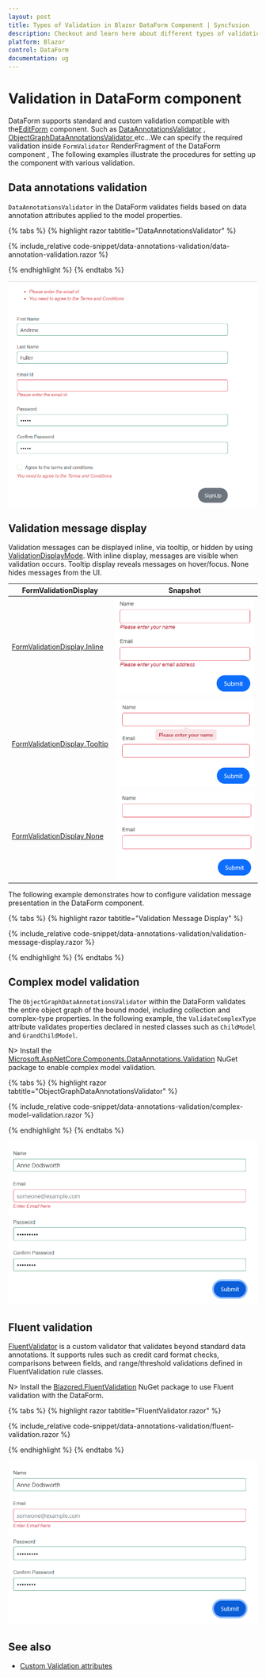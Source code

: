 ```yaml
---
layout: post
title: Types of Validation in Blazor DataForm Component | Syncfusion
description: Checkout and learn here about different types of validation that can be used in Blazor DataForm component.
platform: Blazor
control: DataForm
documentation: ug
---
```


# Validation in DataForm component

DataForm supports standard and custom validation compatible with the[EditForm](https://learn.microsoft.com/en-us/dotnet/api/microsoft.aspnetcore.components.forms.editform?view=aspnetcore-7.0) component. Such as [DataAnnotationsValidator](https://learn.microsoft.com/en-us/dotnet/api/microsoft.aspnetcore.components.forms.dataannotationsvalidator?view=aspnetcore-7.0) , [ObjectGraphDataAnnotationsValidator ](https://learn.microsoft.com/en-us/aspnet/core/blazor/forms/validation?view=aspnetcore-8.0#nested-models-collection-types-and-complex-types) etc...We can specify the required validation inside `FormValidator` RenderFragment of the DataForm component , The following examples illustrate the procedures for setting up the component with various validation.

## Data annotations validation

`DataAnnotationsValidator` in the DataForm validates fields based on data annotation attributes applied to the model properties.

{% tabs %}
{% highlight razor tabtitle="DataAnnotationsValidator"  %}

{% include_relative code-snippet/data-annotations-validation/data-annotation-validation.razor %}

{% endhighlight %}
{% endtabs %}

![Blazor DataForm showing validation errors using DataAnnotationsValidator](images/blazor_dataform_dataannotationsvalidator.png)

## Validation message display

Validation messages can be displayed inline, via tooltip, or hidden by using [ValidationDisplayMode](https://help.syncfusion.com/cr/blazor/Syncfusion.Blazor.DataForm.SfDataForm.html#Syncfusion_Blazor_DataForm_SfDataForm_ValidationDisplayMode). With inline display, messages are visible when validation occurs. Tooltip display reveals messages on hover/focus. None hides messages from the UI.

| FormValidationDisplay | Snapshot |
| ------------ | ----------------------- |
|[FormValidationDisplay.Inline](https://help.syncfusion.com/cr/blazor/Syncfusion.Blazor.DataForm.FormValidationDisplay.html#Syncfusion_Blazor_DataForm_FormValidationDisplay_Inline)|![Blazor DataForm with inline validation messages beneath fields](images/blazor_dataform_validation_display_inline.png)|
|[FormValidationDisplay.Tooltip](https://help.syncfusion.com/cr/blazor/Syncfusion.Blazor.DataForm.FormValidationDisplay.html#Syncfusion_Blazor_DataForm_FormValidationDisplay_Tooltip)|![Blazor DataForm displaying validation messages in tooltips](images/blazor_dataform_validation_display_tooltip.png)|
|[FormValidationDisplay.None](https://help.syncfusion.com/cr/blazor/Syncfusion.Blazor.DataForm.FormValidationDisplay.html#Syncfusion_Blazor_DataForm_FormValidationDisplay_None)|![Blazor DataForm with validation messages hidden](images/blazor_dataform_validation_display_none.png)|

The following example demonstrates how to configure validation message presentation in the DataForm component.

{% tabs %}
{% highlight razor tabtitle="Validation Message Display"  %}

{% include_relative code-snippet/data-annotations-validation/validation-message-display.razor %}

{% endhighlight %}
{% endtabs %}

## Complex model validation 

The `ObjectGraphDataAnnotationsValidator` within the DataForm validates the entire object graph of the bound model, including collection and complex-type properties. In the following example, the `ValidateComplexType` attribute validates properties declared in nested classes such as `ChildModel` and `GrandChildModel`.

N> Install the [Microsoft.AspNetCore.Components.DataAnnotations.Validation](https://www.nuget.org/packages/Microsoft.AspNetCore.Components.DataAnnotations.Validation) NuGet package to enable complex model validation.

{% tabs %}
{% highlight razor tabtitle="ObjectGraphDataAnnotationsValidator"  %}

{% include_relative code-snippet/data-annotations-validation/complex-model-validation.razor %}

{% endhighlight %}
{% endtabs %}

![Blazor DataForm validating nested and complex types using ObjectGraphDataAnnotationsValidator](images/blazor_dataform_complextypevalidation.png)

## Fluent validation 

[FluentValidator](https://www.nuget.org/packages/Blazored.FluentValidation/) is a custom validator that validates beyond standard data annotations. It supports rules such as credit card format checks, comparisons between fields, and range/threshold validations defined in FluentValidation rule classes.

N> Install the [Blazored.FluentValidation](https://www.nuget.org/packages/Blazored.FluentValidation/) NuGet package to use Fluent validation with the DataForm.

{% tabs %}
{% highlight razor tabtitle="FluentValidator.razor"  %}

{% include_relative code-snippet/data-annotations-validation/fluent-validation.razor %}

{% endhighlight %}
{% endtabs %}

![Blazor DataForm showing errors produced by Fluent validation rules](images/blazor_dataform_fluentvalidation.png)

## See also

  * [Custom Validation attributes](https://blazor.syncfusion.com/documentation/data-form/data-annotation-attributes#custom-validation)